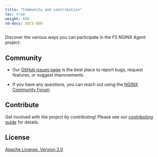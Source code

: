```yaml
---
title: "Community and contribution"
toc: true
weight: 600
nd-docs: DOCS-000
---
```


Discover the various ways you can participate in the F5 NGINX Agent project:

## Community

- Our [GitHub issues page](https://github.com/nginx/agent/issues) is the best place to report bugs, request features, or suggest improvements.

- If you have any questions, you can reach out using the [NGINX Community Forum](https://community.nginx.org/)

## Contribute

Get involved with the project by contributing! Please see our [contributing guide](https://github.com/nginx/agent/blob/main/CONTRIBUTING.md) for details.

## License

[Apache License, Version 2.0](https://github.com/nginx/agent/blob/main/LICENSE)
